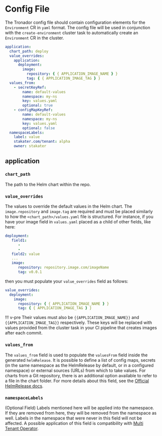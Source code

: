 # Config File

The Tronador config file should contain configuration elements for the `Environment` CR in `yaml` format. The config file will be used in conjunction with the `create-environment` cluster task to automatically create an `Environment` CR in the cluster.

```yaml
application:
  chart_path: deploy
  value_overrides:
    application:
      deployment:
        image:
          repository: { { APPLICATION_IMAGE_NAME } }
          tag: { { APPLICATION_IMAGE_TAG } }
  values_from:
    - secretKeyRef:
        name: default-values
        namespace: my-ns
        key: values.yaml
        optional: true
    - configMapKeyRef:
        name: default-values
        namespace: my-ns
        key: values.yaml
        optional: false
  namespaceLabels:
    label: value
    stakater.com/tenant: alpha
    owner: stakater
```

## application

### `chart_path`

The path to the Helm chart within the repo.

### `value_overrides`

The values to override the default values in the Helm chart. The `image.repository` and `image.tag` are required and must be placed similarly to how the `<chart_path>/values.yaml` file is structured. For instance, if you have your image field in `values.yaml` placed as a child of other fields, like here:

```yaml
deployment:
   field1:
      -
      -
   field2: value
   ...
   image:
      repository: repository.image.com/imageName
      tag: v0.0.1
```

then you must populate your `value_overrides` field as follows:

```yaml
value_overrides:
  deployment:
    image:
      repository: { { APPLICATION_IMAGE_NAME } }
      tag: { { APPLICATION_IMAGE_TAG } }
```

!!! v-pre
Their values must also be `{{APPLICATION_IMAGE_NAME}}` and `{{APPLICATION_IMAGE_TAG}}` respectively. These keys will be replaced with values provided from the cluster task in your CI pipeline that creates images after each commit.

### `values_from`

The `values_from` field is used to populate the `valuesFrom` field inside the generated `helmRelease`. It is possible to define a list of config maps, secrets (in the same namespace as the HelmRelease by default, or in a configured namespace) or external sources (URLs) from which to take values. For charts from a Git repository, there is an additional option available to refer to a file in the chart folder. For more details about this field, see the [Official HelmRelease docs](https://fluxcd.io/legacy/helm-operator/helmrelease-guide/values/).

### `namespaceLabels`

(Optional Field) Labels mentioned here will be applied into the namespace. If they are removed from here, they will be removed from the namespace as well. Labels in the namespace that were never in this field will not be affected. A possible application of this field is compatibility with [Multi Tenant Operator](https://docs.stakater.com/mto/main/index.html).
